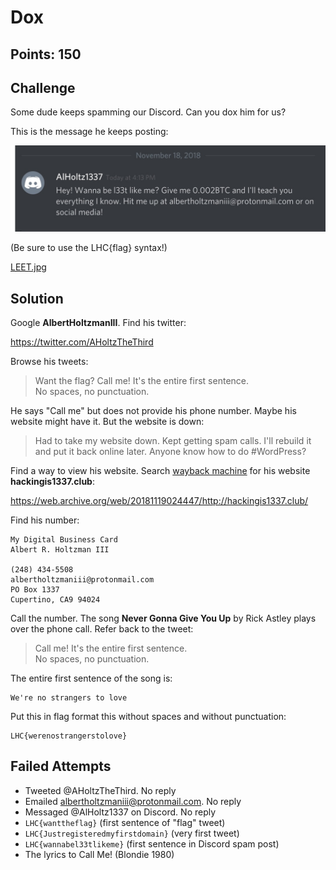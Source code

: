 # Dox

## Points: 150

## Challenge
Some dude keeps spamming our Discord. Can you dox him for us?

This is the message he keeps posting:

![img][1]

(Be sure to use the LHC{flag} syntax!)

[LEET.jpg][1]

## Solution
Google **AlbertHoltzmanIII**. Find his twitter:

https://twitter.com/AHoltzTheThird

Browse his tweets:

> Want the flag? Call me! It's the entire first sentence.  
No spaces, no punctuation.

He says "Call me" but does not provide his phone number. Maybe his website might have it. But the website is down:

> Had to take my website down. Kept getting spam calls. I'll rebuild it and put it back online later. Anyone know how to do #WordPress?

Find a way to view his website. Search [wayback machine][2] for his website **hackingis1337.club**:

https://web.archive.org/web/20181119024447/http://hackingis1337.club/

Find his number:
```
My Digital Business Card
Albert R. Holtzman III

(248) 434-5508
albertholtzmaniii@protonmail.com
PO Box 1337
Cupertino, CA9 94024
```

Call the number. The song **Never Gonna Give You Up** by Rick Astley plays over the phone call. Refer back to the tweet:

> Call me! It's the entire first sentence.  
No spaces, no punctuation.

The entire first sentence of the song is:
```
We're no strangers to love
```

Put this in flag format this without spaces and without punctuation:
```
LHC{werenostrangerstolove}
```

## Failed Attempts
* Tweeted @AHoltzTheThird. No reply
* Emailed albertholtzmaniii@protonmail.com. No reply
* Messaged @AlHoltz1337 on Discord. No reply
* `LHC{wanttheflag}` (first sentence of "flag" tweet)
* `LHC{Justregisteredmyfirstdomain}` (very first tweet)
* `LHC{wannabel33tlikeme}` (first sentence in Discord spam post)
* The lyrics to Call Me! (Blondie 1980)

[1]:./LEET.jpg
[2]:https://web.archive.org/